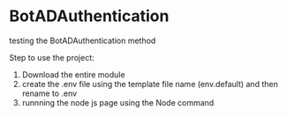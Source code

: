 # BotADAuthentication
testing the BotADAuthentication method

Step to use the project:

1. Download the entire module 
2. create the .env file using the template file name (env.default) and then rename to .env
3. runnning the node js page using the Node command
